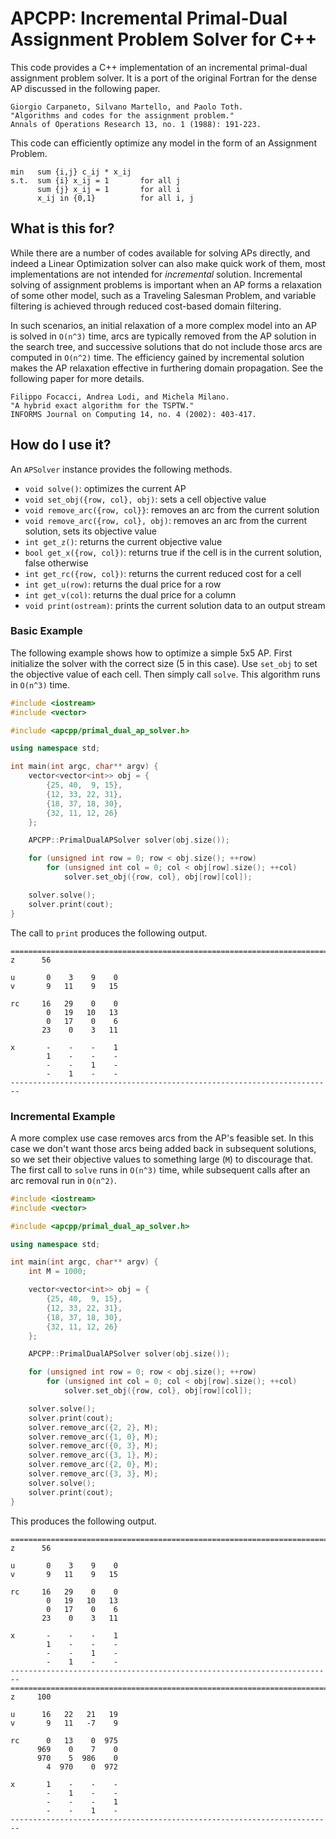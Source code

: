 # APCPP: Incremental Primal-Dual Assignment Problem Solver for C++

This code provides a C++ implementation of an incremental primal-dual assignment problem solver. It is a port of the original Fortran for the dense AP discussed in the following paper.

```
Giorgio Carpaneto, Silvano Martello, and Paolo Toth.
"Algorithms and codes for the assignment problem."
Annals of Operations Research 13, no. 1 (1988): 191-223.
```

This code can efficiently optimize any model in the form of an Assignment Problem.

```
min   sum {i,j} c_ij * x_ij
s.t.  sum {i} x_ij = 1       for all j
      sum {j} x_ij = 1       for all i
      x_ij in {0,1}          for all i, j
```

## What is this for?

While there are a number of codes available for solving APs directly, and indeed a Linear Optimization solver can also make quick work of them, most implementations are not intended for _incremental_ solution. Incremental solving of assignment problems is important when an AP forms a relaxation of some other model, such as a Traveling Salesman Problem, and variable filtering is achieved through reduced cost-based domain filtering.

In such scenarios, an initial relaxation of a more complex model into an AP is solved in `O(n^3)` time, arcs are typically removed from the AP solution in the search tree, and successive solutions that do not include those arcs are computed in `O(n^2)` time. The efficiency gained by incremental solution makes the AP relaxation effective in furthering domain propagation. See the following paper for more details.

```
Filippo Focacci, Andrea Lodi, and Michela Milano.
"A hybrid exact algorithm for the TSPTW."
INFORMS Journal on Computing 14, no. 4 (2002): 403-417.
```

## How do I use it?

An `APSolver` instance provides the following methods.

* `void solve()`: optimizes the current AP
* `void set_obj({row, col}, obj)`: sets a cell objective value
* `void remove_arc({row, col}}`: removes an arc from the current solution
* `void remove_arc({row, col}, obj)`: removes an arc from the current solution, sets its objective value
* `int get_z()`: returns the current objective value
* `bool get_x({row, col})`: returns true if the cell is in the current solution, false otherwise
* `int get_rc({row, col})`: returns the current reduced cost for a cell
* `int get_u(row)`: returns the dual price for a row
* `int get_v(col)`: returns the dual price for a column
* `void print(ostream)`: prints the current solution data to an output stream

### Basic Example

The following example shows how to optimize a simple 5x5 AP. First initialize the solver with the correct size (5 in this case). Use `set_obj` to set the objective value of each cell. Then simply call `solve`. This algorithm runs in `O(n^3)` time.

```cpp
#include <iostream>
#include <vector>

#include <apcpp/primal_dual_ap_solver.h>

using namespace std;

int main(int argc, char** argv) {
    vector<vector<int>> obj = {
        {25, 40,  9, 15},
        {12, 33, 22, 31},
        {18, 37, 18, 30},
        {32, 11, 12, 26}
    };

    APCPP::PrimalDualAPSolver solver(obj.size());

    for (unsigned int row = 0; row < obj.size(); ++row)
        for (unsigned int col = 0; col < obj[row].size(); ++col)
            solver.set_obj({row, col}, obj[row][col]);

    solver.solve();
    solver.print(cout);
}
```

The call to `print` produces the following output.

```
========================================================================
z	   56

u	    0    3    9    0
v	    9   11    9   15

rc	   16   29    0    0
	    0   19   10   13
	    0   17    0    6
	   23    0    3   11

x	    -    -    -    1
	    1    -    -    -
	    -    -    1    -
	    -    1    -    -
------------------------------------------------------------------------
```

### Incremental Example

A more complex use case removes arcs from the AP's feasible set. In this case we don't want those arcs being added back in subsequent solutions, so we set their objective values to something large (`M`) to discourage that. The first call to `solve` runs in `O(n^3)` time, while subsequent calls after an arc removal run in `O(n^2)`.

```cpp
#include <iostream>
#include <vector>

#include <apcpp/primal_dual_ap_solver.h>

using namespace std;

int main(int argc, char** argv) {
    int M = 1000;

    vector<vector<int>> obj = {
        {25, 40,  9, 15},
        {12, 33, 22, 31},
        {18, 37, 18, 30},
        {32, 11, 12, 26}
    };

    APCPP::PrimalDualAPSolver solver(obj.size());

    for (unsigned int row = 0; row < obj.size(); ++row)
        for (unsigned int col = 0; col < obj[row].size(); ++col)
            solver.set_obj({row, col}, obj[row][col]);

    solver.solve();
    solver.print(cout);
    solver.remove_arc({2, 2}, M);
    solver.remove_arc({1, 0}, M);
    solver.remove_arc({0, 3}, M);
    solver.remove_arc({3, 1}, M);
    solver.remove_arc({2, 0}, M);
    solver.remove_arc({3, 3}, M);
    solver.solve();
    solver.print(cout);
}
```

This produces the following output.

```
========================================================================
z	   56

u	    0    3    9    0
v	    9   11    9   15

rc	   16   29    0    0
	    0   19   10   13
	    0   17    0    6
	   23    0    3   11

x	    -    -    -    1
	    1    -    -    -
	    -    -    1    -
	    -    1    -    -
------------------------------------------------------------------------
========================================================================
z	  100

u	   16   22   21   19
v	    9   11   -7    9

rc	    0   13    0  975
	  969    0    7    0
	  970    5  986    0
	    4  970    0  972

x	    1    -    -    -
	    -    1    -    -
	    -    -    -    1
	    -    -    1    -
------------------------------------------------------------------------
```